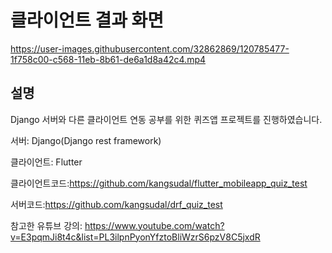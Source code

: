 # 클라이언트 결과 화면


https://user-images.githubusercontent.com/32862869/120785477-1f758c00-c568-11eb-8b61-de6a1d8a42c4.mp4



## 설명

Django 서버와 다른 클라이언트 연동 공부를 위한 퀴즈앱 프로젝트를 진행하였습니다.

서버: Django(Django rest framework)

클라이언트: Flutter

클라이언트코드:https://github.com/kangsudal/flutter_mobileapp_quiz_test

서버코드:https://github.com/kangsudal/drf_quiz_test


참고한 유튜브 강의: https://www.youtube.com/watch?v=E3pqmJi8t4c&list=PL3ilpnPyonYfztoBliWzrS6pzV8C5jxdR
